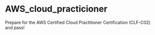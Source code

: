 # AWS_cloud_practicioner
Prepare for the AWS Certified Cloud Practitioner Certification (CLF-C02) and pass!
